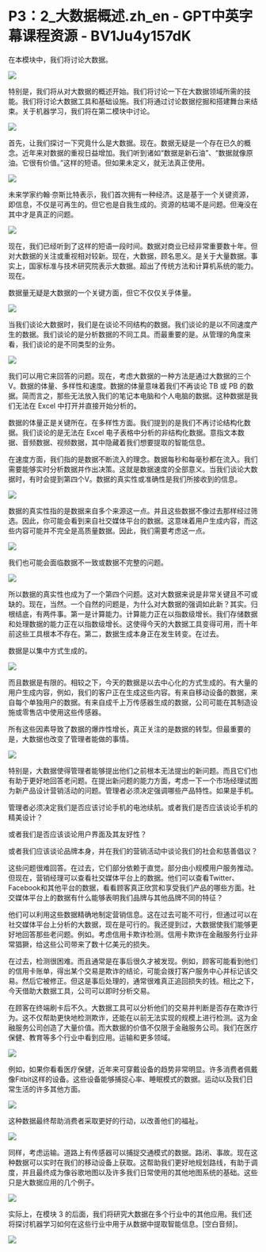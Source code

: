 # P3：2_大数据概述.zh_en - GPT中英字幕课程资源 - BV1Ju4y157dK

在本模块中，我们将讨论大数据。

![](img/4714e22e658d1ca84b3d59f841777356_1.png)

特别是，我们将从对大数据的概述开始。我们将讨论一下在大数据领域所需的技能。我们将讨论大数据工具和基础设施。我们将通过讨论数据挖掘和搭建舞台来结束。关于机器学习，我们将在第二模块中讨论。

![](img/4714e22e658d1ca84b3d59f841777356_3.png)

首先，让我们探讨一下究竟什么是大数据。现在。数据无疑是一个存在已久的概念。近年来对数据的重视日益增加。我们听到诸如“数据是新石油”、“数据就像原油。它很有价值。”这样的短语。但如果未定义，就无法真正使用。

![](img/4714e22e658d1ca84b3d59f841777356_5.png)

未来学家约翰·奈斯比特表示，我们首次拥有一种经济。这是基于一个关键资源，即信息，不仅是可再生的。但它也是自我生成的。资源的枯竭不是问题。但淹没在其中才是真正的问题。

![](img/4714e22e658d1ca84b3d59f841777356_7.png)

现在，我们已经听到了这样的短语一段时间。数据对商业已经非常重要数十年。但对大数据的关注或重视相对较新。现在，大数据，顾名思义。是关于大量数据。事实上，国家标准与技术研究院表示大数据。超出了传统方法和计算机系统的能力。现在。

数据量无疑是大数据的一个关键方面，但它不仅仅关乎体量。

![](img/4714e22e658d1ca84b3d59f841777356_9.png)

当我们谈论大数据时，我们是在谈论不同结构的数据。我们谈论的是以不同速度产生的数据。我们谈论的是分析数据的不同工具。而最重要的是。从管理的角度来看，我们谈论的是不同类型的业务。

![](img/4714e22e658d1ca84b3d59f841777356_11.png)

我们可以用它来回答的问题。现在，考虑大数据的一种方法是通过大数据的三个 V。数据的体量、多样性和速度。数据的体量意味着我们不再谈论 TB 或 PB 的数据。简而言之，那些无法放入我们的笔记本电脑和个人电脑的数据。这种数据是我们无法在 Excel 中打开并直接开始分析的。

数据的体量正是关键所在。在多样性方面。我们提到的是我们不再讨论结构化数据。我们谈论的是无法在 Excel 电子表格中分析的非结构化数据。意指文本数据、音频数据、视频数据，其中隐藏着我们想要提取的智能信息。

在速度方面，我们指的是数据不断流入的理念。数据每秒和每毫秒都在流入。我们需要能够实时分析数据并作出决策。这就是数据速度的全部意义。当我们谈论大数据时，有时会提到第四个V。数据的真实性或准确性是我们所接收到的信息。



![](img/4714e22e658d1ca84b3d59f841777356_13.png)

数据的真实性指的是数据来自多个来源这一点。并且这些数据不像过去那样经过筛选。因此，你可能会看到来自社交媒体平台的数据。这意味着用户生成内容，而这些内容可能并不完全是高质量数据。因此，我们需要考虑这一点。

![](img/4714e22e658d1ca84b3d59f841777356_15.png)

我们也可能会面临数据不一致或数据不完整的问题。

![](img/4714e22e658d1ca84b3d59f841777356_17.png)

所以数据的真实性也成为了一个第四个问题。这对大数据来说是非常关键且不可或缺的。现在，当然。一个自然的问题是，为什么对大数据的强调如此新？其实。归根结底，有两件事。第一是计算能力。计算能力正在以指数级增长。我们存储数据和处理数据的能力正在以指数级增长。这使得今天的大数据工具变得可用，而十年前这些工具根本不存在。第二，数据生成本身正在发生转变。在过去。

数据是以集中方式生成的。

![](img/4714e22e658d1ca84b3d59f841777356_19.png)

而且数据是有限的。相较之下，今天的数据是以去中心化的方式生成的。有大量的用户生成内容，例如，我们的客户正在生成这些内容。有来自移动设备的数据，来自每个单独用户的数据。有来自成千上万传感器生成的数据，公司可能在其制造设施或零售店中使用这些传感器。

所有这些因素导致了数据的爆炸性增长，真正关注的是数据的转型。但最重要的是，大数据也改变了管理者能做的事情。

![](img/4714e22e658d1ca84b3d59f841777356_21.png)

特别是，大数据使得管理者能够提出他们之前根本无法提出的新问题。而且它们也有助于更好地回答老问题。在提出新问题的能力方面，考虑一下一个市场经理试图为新产品设计营销活动的问题。管理者必须决定强调哪些产品特性。如果是手机。

管理者必须决定我们是否应该讨论手机的电池续航。或者我们是否应该谈论手机的精美设计？

或者我们是否应该谈论用户界面及其友好性？

或者我们应该谈论品牌本身，并在我们的营销活动中谈论我们的社会和慈善倡议？

这些问题很难回答。在过去，它们部分依赖于直觉。部分由小规模用户服务推动。但现在，营销经理可以查看社交媒体平台上的数据。他们可以查看Twitter、Facebook和其他平台的数据，看看顾客真正欣赏和享受我们产品的哪些方面。社交媒体平台上的数据有什么能够表明我们品牌与其他品牌不同的特征？

他们可以利用这些数据精确地制定营销信息。这在过去可能不可行，但通过可以在社交媒体平台上分析的大数据，现在是可行的。我还提到过，大数据使我们能够更好地回答那些老问题。例如。考虑信用卡欺诈检测。信用卡欺诈在金融服务行业非常猖獗，给这些公司带来了数十亿美元的损失。

在过去，检测很困难。而且通常是在事后很久才被发现。例如，顾客可能看到他们的信用卡账单，得出某个交易是欺诈的结论，可能会拨打客户服务中心并标记该交易。然后它被修正。但这是事后处理的，通常很难真正追回损失的钱。相比之下，今天借助大数据工具，公司可以即时分析交易。

在顾客在终端刷卡后不久。大数据工具可以分析他们的交易并判断是否存在欺诈行为。这不仅帮助更快地检测欺诈，还能在以前无法实现的规模上进行检测。这为金融服务公司创造了大量价值。而大数据的价值不仅限于金融服务公司。我们在医疗保健、教育等多个行业中看到应用。运输和更多领域。

![](img/4714e22e658d1ca84b3d59f841777356_23.png)

例如，如果你看看医疗保健，近年来可穿戴设备的趋势非常明显。许多消费者佩戴像Fitbit这样的设备。这些设备能够捕捉心率、睡眠模式的数据。运动以及我们日常生活的许多其他方面。

![](img/4714e22e658d1ca84b3d59f841777356_25.png)

这种数据最终帮助消费者采取更好的行动，以改善他们的福祉。

![](img/4714e22e658d1ca84b3d59f841777356_27.png)

同样，考虑运输。道路上有传感器可以捕捉交通模式的数据。路闭、事故。现在这种数据可以实时在我们的移动设备上获取。这帮助我们更好地规划路线，有助于调度，并且最终成为像谷歌地图以及许多我们日常使用的其他地图系统的基础。这些只是大数据应用的几个例子。



![](img/4714e22e658d1ca84b3d59f841777356_29.png)

实际上，在模块 3 的后面，我们将研究大数据在多个行业中的其他应用。我们还将探讨机器学习如何在这些行业中用于从数据中提取智能信息。[空白音频]。

![](img/4714e22e658d1ca84b3d59f841777356_31.png)
